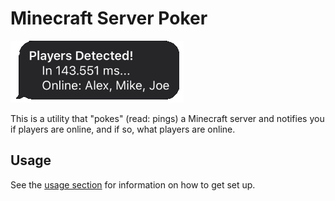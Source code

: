 # Minecraft Server Poker

![Message Notifier](/docs/img/message-bubble.png)

This is a utility that "pokes" (read: pings) a Minecraft server and notifies you if players are online, and if so, what players are online.

## Usage

See the [usage section](/docs/usage) for information on how to get set up.
